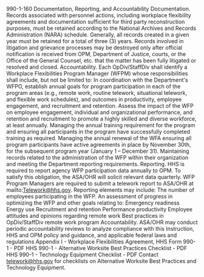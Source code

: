 
990-1-160  Documentation, Reporting, and Accountability
Documentation.  Records associated with personnel actions, including workplace flexibility agreements and documentation sufficient for third party reconstruction purposes, must be retained according to the National Archives and Records Administration (NARA) schedule.  Generally, all records created in a given year must be retained for a total of three (3) years.  Records involved in litigation and grievance processes may be destroyed only after official notification is received from OPM, Department of Justice, courts, or the Office of the General Counsel, etc. that the matter has been fully litigated or resolved and closed.
Accountability.
Each OpDiv/StaffDiv shall identify a Workplace Flexibilities Program Manager (WFPM) whose responsibilities shall include, but not be limited to:
In coordination with the Department's WFPO, establish annual goals for program participation in each of the program areas (e.g., remote work, routine telework, situational telework, and flexible work schedules), and outcomes in productivity, employee engagement, and recruitment and retention.
Assess the impact of the WFP on employee engagement, individual and organizational performance, and retention and recruitment to promote a highly skilled and diverse workforce, at least annually.
Managing the annual training requirement for the program and ensuring all participants in the program have successfully completed training as required.
Managing the annual renewal of the WFA ensuring all program participants have active agreements in place by November 30th, for the subsequent program year (January 1 – December 31).
Maintaining records related to the administration of the WFP within their organization and meeting the Department reporting requirements.
Reporting.
HHS is required to report agency WFP participation data annually to OPM.  To satisfy this obligation, the ASA/OHR will solicit relevant data quarterly.  WFP Program Managers are required to submit a telework report to ASA/OHR at mailto:Telework@hhs.gov.  Reporting elements may include:
The number of employees participating in the WFP.
An assessment of progress in optimizing the WFP and other goals relating to:
Emergency readiness
Energy use
Recruitment and retention
Performance productivity
Employee attitudes and opinions regarding remote work
Best practices in OpDiv/StaffDiv remote work program
Accountability. ASA/OHR may conduct periodic accountability reviews to analyze compliance with this Instruction, HHS and OPM policy and guidance, and applicable federal laws and regulations
Appendix I - Workplace Flexibilities Agreement, HHS Form 990-1 - PDF
HHS 990-1 - Alternative Worksite Best Practices Checklist - PDF
HHS 990-1 - Technology Equipment Checklist - PDF
Contact telework@hhs.gov for checklists on Alternative Worksite Best Practices and Technology Equipment.